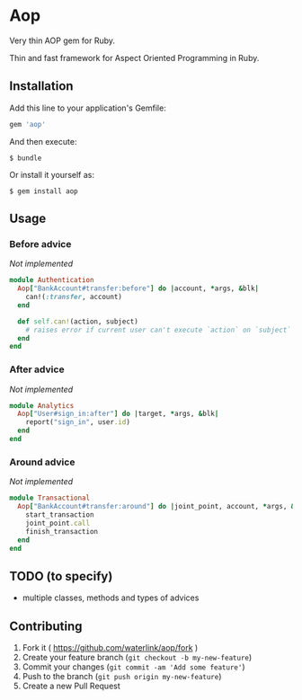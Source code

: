 # Aop

Very thin AOP gem for Ruby.

Thin and fast framework for Aspect Oriented Programming in Ruby.

## Installation

Add this line to your application's Gemfile:

```ruby
gem 'aop'
```

And then execute:

    $ bundle

Or install it yourself as:

    $ gem install aop

## Usage

### Before advice

*Not implemented*

```ruby
module Authentication
  Aop["BankAccount#transfer:before"] do |account, *args, &blk|
    can!(:transfer, account)
  end

  def self.can!(action, subject)
    # raises error if current user can't execute `action` on `subject`
  end
end
```

### After advice

*Not implemented*

```ruby
module Analytics
  Aop["User#sign_in:after"] do |target, *args, &blk|
    report("sign_in", user.id)
  end
end
```

### Around advice

*Not implemented*

```ruby
module Transactional
  Aop["BankAccount#transfer:around"] do |joint_point, account, *args, &blk|
    start_transaction
    joint_point.call
    finish_transaction
  end
end
```

## TODO (to specify)

- multiple classes, methods and types of advices

## Contributing

1. Fork it ( https://github.com/waterlink/aop/fork )
2. Create your feature branch (`git checkout -b my-new-feature`)
3. Commit your changes (`git commit -am 'Add some feature'`)
4. Push to the branch (`git push origin my-new-feature`)
5. Create a new Pull Request
